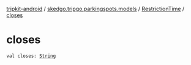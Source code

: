 [tripkit-android](../../index.md) / [skedgo.tripgo.parkingspots.models](../index.md) / [RestrictionTime](index.md) / [closes](./closes.md)

# closes

`val closes: `[`String`](https://kotlinlang.org/api/latest/jvm/stdlib/kotlin/-string/index.html)